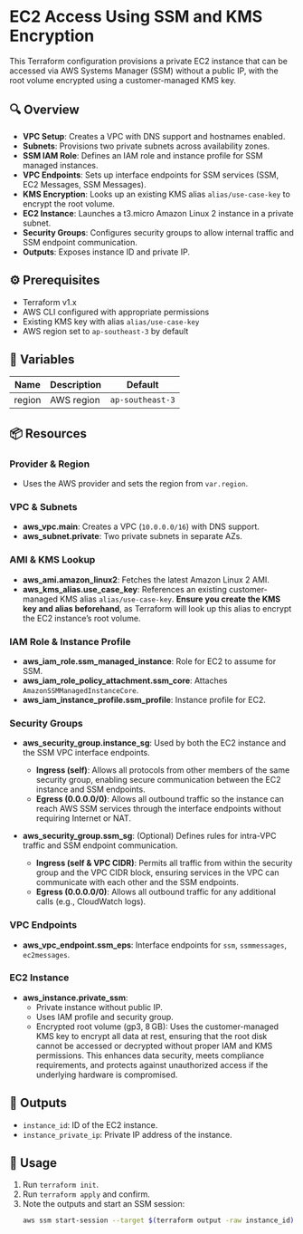 

# EC2 Access Using SSM and KMS Encryption

This Terraform configuration provisions a private EC2 instance that can be accessed via AWS Systems Manager (SSM) without a public IP, with the root volume encrypted using a customer-managed KMS key. 

## 🔍 Overview
- **VPC Setup**: Creates a VPC with DNS support and hostnames enabled.
- **Subnets**: Provisions two private subnets across availability zones.
- **SSM IAM Role**: Defines an IAM role and instance profile for SSM managed instances.
- **VPC Endpoints**: Sets up interface endpoints for SSM services (SSM, EC2 Messages, SSM Messages).
- **KMS Encryption**: Looks up an existing KMS alias `alias/use-case-key` to encrypt the root volume.
- **EC2 Instance**: Launches a t3.micro Amazon Linux 2 instance in a private subnet.
- **Security Groups**: Configures security groups to allow internal traffic and SSM endpoint communication.
- **Outputs**: Exposes instance ID and private IP.

## ⚙️ Prerequisites
- Terraform v1.x
- AWS CLI configured with appropriate permissions
- Existing KMS key with alias `alias/use-case-key`
- AWS region set to `ap-southeast-3` by default

## 📝 Variables
| Name   | Description | Default         |
|--------|-------------|-----------------|
| region | AWS region  | `ap-southeast-3`|

## 📦 Resources

### Provider & Region
- Uses the AWS provider and sets the region from `var.region`.

### VPC & Subnets
- **aws_vpc.main**: Creates a VPC (`10.0.0.0/16`) with DNS support.
- **aws_subnet.private**: Two private subnets in separate AZs.

### AMI & KMS Lookup
- **aws_ami.amazon_linux2**: Fetches the latest Amazon Linux 2 AMI.
- **aws_kms_alias.use_case_key**: References an existing customer-managed KMS alias `alias/use-case-key`. **Ensure you create the KMS key and alias beforehand**, as Terraform will look up this alias to encrypt the EC2 instance’s root volume.

### IAM Role & Instance Profile
- **aws_iam_role.ssm_managed_instance**: Role for EC2 to assume for SSM.
- **aws_iam_role_policy_attachment.ssm_core**: Attaches `AmazonSSMManagedInstanceCore`.
- **aws_iam_instance_profile.ssm_profile**: Instance profile for EC2.

### Security Groups
- **aws_security_group.instance_sg**: Used by both the EC2 instance and the SSM VPC interface endpoints.  
  - **Ingress (self)**: Allows all protocols from other members of the same security group, enabling secure communication between the EC2 instance and SSM endpoints.  
  - **Egress (0.0.0.0/0)**: Allows all outbound traffic so the instance can reach AWS SSM services through the interface endpoints without requiring Internet or NAT.

- **aws_security_group.ssm_sg**: (Optional) Defines rules for intra-VPC traffic and SSM endpoint communication.  
  - **Ingress (self & VPC CIDR)**: Permits all traffic from within the security group and the VPC CIDR block, ensuring services in the VPC can communicate with each other and the SSM endpoints.  
  - **Egress (0.0.0.0/0)**: Allows all outbound traffic for any additional calls (e.g., CloudWatch logs).

### VPC Endpoints
- **aws_vpc_endpoint.ssm_eps**: Interface endpoints for `ssm`, `ssmmessages`, `ec2messages`.

### EC2 Instance
- **aws_instance.private_ssm**:
  - Private instance without public IP.
  - Uses IAM profile and security group.
  - Encrypted root volume (gp3, 8 GB): Uses the customer-managed KMS key to encrypt all data at rest, ensuring that the root disk cannot be accessed or decrypted without proper IAM and KMS permissions. This enhances data security, meets compliance requirements, and protects against unauthorized access if the underlying hardware is compromised.

## 🚀 Outputs
- `instance_id`: ID of the EC2 instance.
- `instance_private_ip`: Private IP address of the instance.

## 📖 Usage
1. Run `terraform init`.
2. Run `terraform apply` and confirm.
3. Note the outputs and start an SSM session:
   ```bash
   aws ssm start-session --target $(terraform output -raw instance_id)
   ```